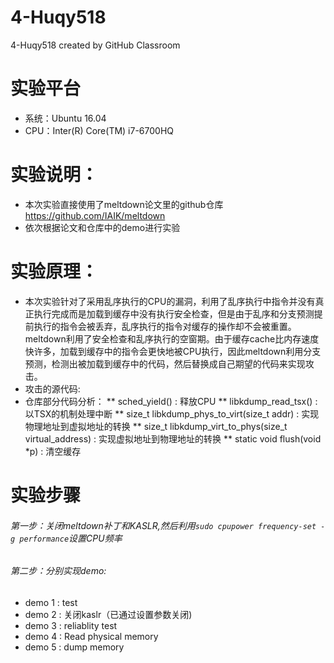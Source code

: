 # 4-Huqy518
4-Huqy518 created by GitHub Classroom
# 实验平台
  * 系统：Ubuntu 16.04
  * CPU：Inter(R) Core(TM) i7-6700HQ
  
# 实验说明：
  * 本次实验直接使用了meltdown论文里的github仓库 https://github.com/IAIK/meltdown
  * 依次根据论文和仓库中的demo进行实验
  
# 实验原理：
  * 本次实验针对了采用乱序执行的CPU的漏洞，利用了乱序执行中指令并没有真正执行完成而是加载到缓存中没有执行安全检查，但是由于乱序和分支预测提前执行的指令会被丢弃，乱序执行的指令对缓存的操作却不会被重置。meltdown利用了安全检查和乱序执行的空窗期。由于缓存cache比内存速度快许多，加载到缓存中的指令会更快地被CPU执行，因此meltdown利用分支预测，检测出被加载到缓存中的代码，然后替换成自己期望的代码来实现攻击。
  * 攻击的源代码:
  * 仓库部分代码分析：
   ** sched_yield() : 释放CPU 
   ** libkdump_read_tsx() : 以TSX的机制处理中断
   ** size_t libkdump_phys_to_virt(size_t addr) : 实现物理地址到虚拟地址的转换
   ** size_t libkdump_virt_to_phys(size_t virtual_address) : 实现虚拟地址到物理地址的转换
   ** static void flush(void *p) : 清空缓存
# 实验步骤
###### 第一步：关闭meltdown补丁和KASLR,然后利用```sudo cpupower frequency-set -g performance```设置CPU频率

###### 第二步：分别实现demo:
  * demo 1 : test
  * demo 2 : 关闭kaslr（已通过设置参数关闭)
  * demo 3 : reliablity test
  * demo 4 : Read physical memory
  * demo 5 : dump memory
